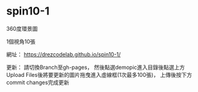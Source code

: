 # spin10-1

360度環景圖

1個視角10張

網址： https://drezcodelab.github.io/spin10-1/

更新： 請切換Branch至gh-pages， 然後點選demopic進入目錄後點選上方Upload Files後將要更新的圖片拖曳進入虛線框(1次最多100張)， 上傳後按下方commit changes完成更新
